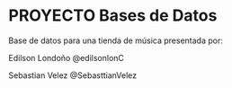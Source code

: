 # PROYECTO Bases de Datos

Base de datos para una tienda de música presentada por:

Edilson Londoño @edilsonlonC

Sebastian Velez @SebasttianVelez
